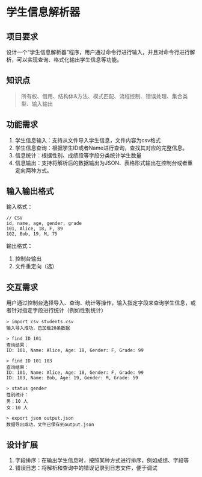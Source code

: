# 学生信息解析器
## 项目要求
设计一个“学生信息解析器”程序，用户通过命令行进行输入，并且对命令行进行解析，可以实现查询、格式化输出学生信息等功能。

## 知识点
> 所有权、借用、结构体&方法、模式匹配、流程控制、错误处理、集合类型、输入输出

## 功能需求
1. 学生信息输入：支持从文件导入学生信息，文件内容为csv格式
2. 学生信息查询：根据学生ID或者Name进行查询，查找其对应的完整信息。
3. 信息统计：根据性别、成绩段等字段分类统计学生数量
4. 信息输出：支持将解析后的数据输出为JSON、表格形式输出在控制台或者重定向两种方式。
## 输入输出格式
输入格式：
```csv
// CSV
id, name, age, gender, grade
101, Alice, 18, F, 89
102, Bob, 19, M, 75
```
输出格式：
1. 控制台输出
2. 文件重定向（选）

## 交互需求
用户通过控制台选择导入、查询、统计等操作，输入指定字段来查询学生信息，或者针对指定字段进行统计（例如性别统计）


```shell
> import csv students.csv
输入导入成功，已加载20条数据

> find ID 101
查询结果：
ID: 101, Name: Alice, Age: 18, Gender: F, Grade: 99

> find ID 101 103
查询结果：
ID: 101, Name: Alice, Age: 18, Gender: F, Grade: 99
ID: 103, Name: Bob, Age: 19, Gender: M, Grade: 59

> status gender
性别统计：
男：10 人
女：10 人

> export json output.json
数据导出成功，文件已保存到output.json
```

## 设计扩展
1. 字段排序：在输出学生信息时，按照某种方式进行排序，例如成绩、字段等
2. 错误日志：将解析和查询中的错误记录到日志文件，便于调试
